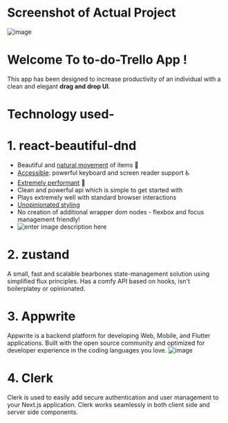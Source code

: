 # Screenshot of Actual Project

![image](https://github.com/Illumanizer/to-do-trello/assets/74318570/b2c16f5d-ea99-47aa-bf3e-086d8adbd3ca)

# Welcome To to-do-Trello App !

This app has been designed to increase productivity of an individual with a clean and elegant **drag and drop UI**. 

# Technology used-



# 1. react-beautiful-dnd
-   Beautiful and  [natural movement](https://github.com/atlassian/react-beautiful-dnd/blob/HEAD/docs/about/animations.md)  of items  💐
-   [Accessible](https://github.com/atlassian/react-beautiful-dnd/blob/HEAD/docs/about/accessibility.md): powerful keyboard and screen reader support  ♿️
-   [Extremely performant](https://github.com/atlassian/react-beautiful-dnd/blob/HEAD/docs/support/media.md)  🚀
-   Clean and powerful api which is simple to get started with
-   Plays extremely well with standard browser interactions
-   [Unopinionated styling](https://github.com/atlassian/react-beautiful-dnd/blob/HEAD/docs/guides/preset-styles.md)
-   No creation of additional wrapper dom nodes - flexbox and focus management friendly!
- ![enter image description here](https://user-images.githubusercontent.com/2182637/53614150-efbed780-3c2c-11e9-9204-a5d2e746faca.gif)


# 2. zustand

A small, fast and scalable bearbones state-management solution using simplified flux principles. Has a comfy API based on hooks, isn't boilerplatey or opinionated.


# 3. Appwrite

Appwrite is a backend platform for developing Web, Mobile, and Flutter applications. Built with the open source community and optimized for developer experience in the coding languages you love.
![image](https://github.com/Illumanizer/to-do-trello/assets/74318570/0395c6a2-dd3b-4385-957a-81240fd07739)

# 4. Clerk

Clerk is used to easily add secure authentication and user management to your Next.js application. Clerk works seamlessly in both client side and server side components.
